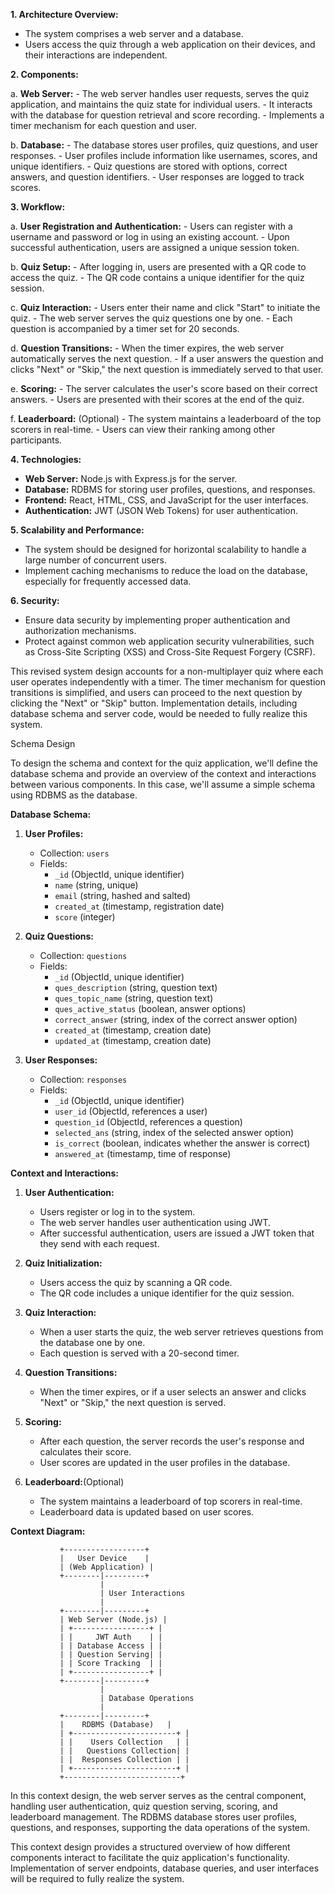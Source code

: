 **1. Architecture Overview:**
   - The system comprises a web server and a database.
   - Users access the quiz through a web application on their devices, and their interactions are independent.

**2. Components:**

   a. **Web Server:**
      - The web server handles user requests, serves the quiz application, and maintains the quiz state for individual users.
      - It interacts with the database for question retrieval and score recording.
      - Implements a timer mechanism for each question and user.

   b. **Database:**
      - The database stores user profiles, quiz questions, and user responses.
      - User profiles include information like usernames, scores, and unique identifiers.
      - Quiz questions are stored with options, correct answers, and question identifiers.
      - User responses are logged to track scores.

**3. Workflow:**

   a. **User Registration and Authentication:**
      - Users can register with a username and password or log in using an existing account.
      - Upon successful authentication, users are assigned a unique session token.

   b. **Quiz Setup:**
      - After logging in, users are presented with a QR code to access the quiz.
      - The QR code contains a unique identifier for the quiz session.

   c. **Quiz Interaction:**
      - Users enter their name and click "Start" to initiate the quiz.
      - The web server serves the quiz questions one by one.
      - Each question is accompanied by a timer set for 20 seconds.

   d. **Question Transitions:**
      - When the timer expires, the web server automatically serves the next question.
      - If a user answers the question and clicks "Next" or "Skip," the next question is immediately served to that user.

   e. **Scoring:**
      - The server calculates the user's score based on their correct answers.
      - Users are presented with their scores at the end of the quiz.

   f. **Leaderboard:** (Optional)
      - The system maintains a leaderboard of the top scorers in real-time.
      - Users can view their ranking among other participants.

**4. Technologies:**
   - **Web Server:** Node.js with Express.js for the server.
   - **Database:** RDBMS for storing user profiles, questions, and responses.
   - **Frontend:** React, HTML, CSS, and JavaScript for the user interfaces.
   - **Authentication:** JWT (JSON Web Tokens) for user authentication.

**5. Scalability and Performance:**
   - The system should be designed for horizontal scalability to handle a large number of concurrent users.
   - Implement caching mechanisms to reduce the load on the database, especially for frequently accessed data.

**6. Security:**
   - Ensure data security by implementing proper authentication and authorization mechanisms.
   - Protect against common web application security vulnerabilities, such as Cross-Site Scripting (XSS) and Cross-Site Request Forgery (CSRF).

This revised system design accounts for a non-multiplayer quiz where each user operates independently with a timer. The timer mechanism for question transitions is simplified, and users can proceed to the next question by clicking the "Next" or "Skip" button. Implementation details, including database schema and server code, would be needed to fully realize this system.


Schema Design

To design the schema and context for the quiz application, we'll define the database schema and provide an overview of the context and interactions between various components. In this case, we'll assume a simple schema using RDBMS as the database.

**Database Schema:**

1. **User Profiles:**
   - Collection: `users`
   - Fields:
     - `_id` (ObjectId, unique identifier)
     - `name` (string, unique)
     - `email` (string, hashed and salted)
     - `created_at` (timestamp, registration date)
     - `score` (integer)

2. **Quiz Questions:**
   - Collection: `questions`
   - Fields:
     - `_id` (ObjectId, unique identifier)
     - `ques_description` (string, question text)
     - `ques_topic_name` (string, question text)
     - `ques_active_status` (boolean, answer options)
     - `correct_answer` (string, index of the correct answer option)
     - `created_at` (timestamp, creation date)
     - `updated_at` (timestamp, creation date)

3. **User Responses:**
   - Collection: `responses`
   - Fields:
     - `_id` (ObjectId, unique identifier)
     - `user_id` (ObjectId, references a user)
     - `question_id` (ObjectId, references a question)
     - `selected_ans` (string, index of the selected answer option)
     - `is_correct` (boolean, indicates whether the answer is correct)
     - `answered_at` (timestamp, time of response)

**Context and Interactions:**

1. **User Authentication:**
   - Users register or log in to the system.
   - The web server handles user authentication using JWT.
   - After successful authentication, users are issued a JWT token that they send with each request.

2. **Quiz Initialization:**
   - Users access the quiz by scanning a QR code.
   - The QR code includes a unique identifier for the quiz session.

3. **Quiz Interaction:**
   - When a user starts the quiz, the web server retrieves questions from the database one by one.
   - Each question is served with a 20-second timer.

4. **Question Transitions:**
   - When the timer expires, or if a user selects an answer and clicks "Next" or "Skip," the next question is served.

5. **Scoring:**
   - After each question, the server records the user's response and calculates their score.
   - User scores are updated in the user profiles in the database.

6. **Leaderboard:**(Optional)
   - The system maintains a leaderboard of top scorers in real-time.
   - Leaderboard data is updated based on user scores.

**Context Diagram:**

```
           +------------------+
           |   User Device    |
           | (Web Application) |
           +--------|---------+
                    |
                    | User Interactions
                    |
           +--------|---------+
           | Web Server (Node.js) |
           | +-----------------+ |
           | |     JWT Auth    | |
           | | Database Access | |
           | | Question Serving| |
           | | Score Tracking  | |
           | +-----------------+ |
           +--------|---------+
                    |
                    | Database Operations
                    |
           +--------|---------+
           |    RDBMS (Database)   |
           | +-----------------------+ |
           | |    Users Collection   | |
           | |   Questions Collection| |
           | |  Responses Collection | |
           | +-----------------------+ |
           +--------------------------+
```

In this context design, the web server serves as the central component, handling user authentication, quiz question serving, scoring, and leaderboard management. The RDBMS database stores user profiles, questions, and responses, supporting the data operations of the system.

This context design provides a structured overview of how different components interact to facilitate the quiz application's functionality. Implementation of server endpoints, database queries, and user interfaces will be required to fully realize the system.


